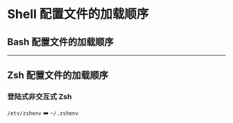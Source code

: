 # Shell 配置文件的加载顺序


## Bash 配置文件的加载顺序

----

## Zsh 配置文件的加载顺序

### 登陆式非交互式 Zsh

`/etv/zshenv` ➡️  `~/.zshenv`


